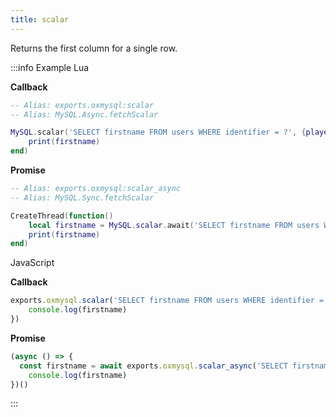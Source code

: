 ```yaml
---
title: scalar
---
```

Returns the first column for a single row.

:::info Example
Lua

**Callback**
```lua
-- Alias: exports.oxmysql:scalar
-- Alias: MySQL.Async.fetchScalar

MySQL.scalar('SELECT firstname FROM users WHERE identifier = ?', {playerIdentifier}, function(firstname)
	print(firstname)
end)
```
**Promise**
```lua
-- Alias: exports.oxmysql:scalar_async
-- Alias: MySQL.Sync.fetchScalar

CreateThread(function()
	local firstname = MySQL.scalar.await('SELECT firstname FROM users WHERE identifier = ?', {playerIdentifier})
	print(firstname)
end)
```

JavaScript

**Callback**
```js
exports.oxmysql.scalar('SELECT firstname FROM users WHERE identifier = ?', [playerIdentifier], function(firstname) {
    console.log(firstname)
})
```
**Promise**
```js
(async () => {
  const firstname = await exports.oxmysql.scalar_async('SELECT firstname FROM users WHERE identifier = ?', [playerIdentifier]) {
    console.log(firstname)
})()
```
:::